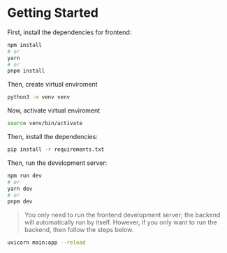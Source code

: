 # Getting Started

First, install the dependencies for frontend:

```bash
npm install
# or
yarn
# or
pnpm install
```

Then, create virtual enviroment

```bash
python3 -m venv venv
```

Now, activate virtual enviroment

```bash
source venv/bin/activate
```

Then, install the dependencies:

```bash
pip install -r requirements.txt
```

Then, run the development server:

```bash
npm run dev
# or
yarn dev
# or
pnpm dev
```

> You only need to run the frontend development server; the backend will automatically run by itself. However, if you only want to run the backend, then follow the steps below.

```bash
uvicorn main:app --reload
```
